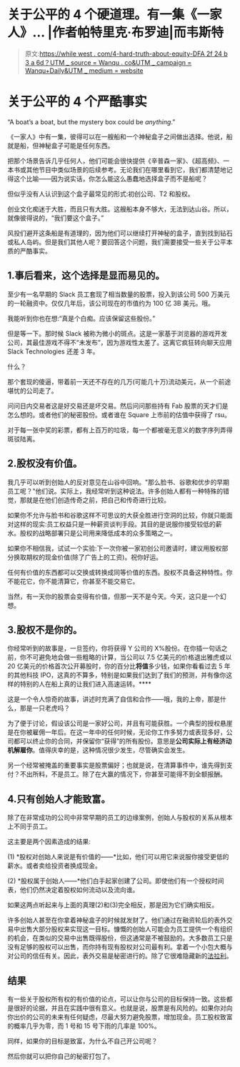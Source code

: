 # 关于公平的 4 个硬道理。有一集《一家人》… |作者帕特里克·布罗迪|而韦斯特

> 原文:[https://while west . com/4-hard-truth-about-equity-DFA 2f 24 b 3 a 6d？UTM _ source = Wanqu . co&UTM _ campaign = Wanqu+Daily&UTM _ medium = website](https://whilewest.com/4-hard-truths-about-equity-dfa2f24b3a6d?utm_source=wanqu.co&utm_campaign=Wanqu+Daily&utm_medium=website)

# 关于公平的 4 个严酷事实



“A boat’s a boat, but the mystery box could be *anything*.”



《一家人》中有一集，彼得可以在一艘船和一个神秘盒子之间做出选择。他说，船就是船，但神秘盒子可能是任何东西。

把那个场景告诉几乎任何人，他们可能会很快提供《辛普森一家》、《超高频》、一本书或其他节目中类似场景的后续参考。无论我们在哪里看到它，我们都清楚地记得这个比喻——因为说实话，你怎么能这么愚蠢地选择盒子而不是船呢？

但似乎没有人认识到这个盒子最常见的形式:初创公司、T2 和股权。

创业文化痴迷于大胜，而且只有大胜。这艘船本身不够大，无法到达山谷。所以，就像彼得说的，“我们要这个盒子。”

风投们避开这条船是有道理的，因为他们可以继续打开神秘的盒子，直到找到钻石或私人岛屿。但是我们其他人呢？要回答这个问题，我们需要接受一些关于公平本质的严酷事实。

## 1.事后看来，这个选择是显而易见的。

至少有一名早期的 Slack 员工套现了相当数量的股票，投入到该公司 500 万美元的一轮融资中。仅仅几年后，该公司现在的市值约为 100 亿 3B 美元。哦。

我能听到你也在想:“真是个白痴。应该保留这些股份。”

但是等一下。那时候 Slack 被称为微小的斑点。这是一家基于浏览器的游戏开发公司，其最佳游戏不得不“未发布”，因为游戏性太差了。这离它疯狂转向聊天应用 Slack Technologies 还差 3 年。

什么？

那个套现的傻逼，带着前一天还不存在的几万(可能几十万)流动美元，从一个前途堪忧的公司走了。

问问日内交易者这是好交易还是坏交易。然后问问那些持有 Fab 股票的天才们是怎么想的。或者他们的秘密股份。或者谁在 Square 上市前的估值中获得了 rsu。

对于每一张中奖的彩票，都有上百万的垃圾，每一个都被毫无意义的数字序列弄得斑驳陆离。

## 2.股权没有价值。

我几乎可以听到创始人的反对意见在山谷中回响。"那么脸书、谷歌和优步的早期员工呢？"他们说。实际上，我经常听到这种说法。许多创始人都有一种特殊的错觉，那就是在他们创造传奇之前，把自己和传奇进行比较。

如果你不允许与脸书和谷歌这样不可思议的大获全胜进行空洞的比较，你就只能面对这样的现实:员工权益只是一种薪资谈判手段。其目的是说服你接受较低的薪水。股权的战略部署只是公司用来降低成本的众多策略之一。

如果你不相信我，试试一个实验:下一次你被一家初创公司邀请时，建议用股权部分换取期权的现金价值(除了广告上的工资)。祝你好运。

任何有价值的东西都可以交换或转换成同等价值的东西。股权不具备这种特性。你不能花它，你不能清算它，你甚至不能交易它。

当然，有一天你的股票会变得有价值，但那一天不是今天。今天，这只是一个幻想。

## 3.股权不是你的。

你经常听到的故事是，一旦签约，你将获得 Y 公司的 X%股份。在你插一句话之前，你不可避免地会做一些粗略的计算，当公司以 7.5 亿美元的价格退出雅虎或以 20 亿美元的价格首次公开募股时，你的百分比**将值**多少钱，如果你看看过去 5 年的其他科技 IPO，这真的不算多，特别是如果我们达到了我们的预测，并有像你这样的特别的人在船上真的让我们进入高速运转。****

这是一个令人惊奇的故事，讲述时充满了自信和合作——哦，我的上帝，那是什么，那是一只老虎吗？

为了便于讨论，假设该公司是一家好公司，并且有可能获胜。一个典型的授权悬崖是在你被雇佣一年后。在这一年中的任何时候，无论你工作多努力或表现多好，公司都可以终止你的合同，并保留你“获得”的所有股份。意思是**公司实际上有经济动机解雇你**。值得庆幸的是，这种情况很少发生，尽管确实会发生。

另一个经常被掩盖的重要事实是股票偏好；也就是说，在清算事件中，谁先得到支付？不出所料，不是员工。除了在大赢的情况下，你甚至可能得不到全额报酬。

## 4.只有创始人才能致富。

除了在非常成功的公司中非常早期的员工的边缘案例，创始人与股权的关系从根本上不同于员工。

这主要是两个因素造成的结果:

(1) *股权对创始人来说是有价值的——*比如，他们可以用它来说服你接受更低的薪水。或者卖给投资者换成现金。

(2) *股权属于创始人——*他们白手起家创建了公司。即使他们有一个授权时间表，他们仍然决定着股权如何流动以及流向谁。

如果这两点听起来与上面的真理(2)和(3)完全相反，那是因为它们确实相反。

许多创始人甚至在你拿着神秘盒子的时候就发财了。他们通过在融资轮后的表外交易中出售大部分股权来实现这一目标。慷慨的创始人可能会为员工提供一个有组织的机会，在类似的交易中出售既得股份，但这通常是不被鼓励的。大多数员工只是没有足够的股权可以出售，而你持有现有股权对公司最有利。拿着一个小包大概与对公司的信任有关。因此，表外交易是秘密进行的。除了它很难隐藏新的[法拉利](http://www.nytimes.com/2015/04/30/technology/a-founder-of-secret-the-anonymous-social-app-shuts-it-down-as-use-declines.html)。

## 结果

有一些关于股权所有权的有价值的论点，可以让你与公司的目标保持一致。这些都是很好的论据，并且在实践中很有意义。也就是说，股票是有风险的。如果你对向你出价的公司的未来有任何疑虑，尽最大努力避免股票，增加现金。员工股权致富的概率几乎为零，而 1 号和 15 号下雨的几率是 100%。

同样，如果你的目标是致富，为什么不自己开公司呢？

然后你就可以把你自己的秘密打包了。
